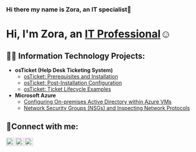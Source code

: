 ### Hi there my name is Zora, an IT specialist👋
<h1>Hi, I'm Zora, an <a href="https://linkedin.com/in/Josh">IT Professional</a>☺</h1>

<h2>👨‍💻 Information Technology Projects:</h2>

- <b>osTicket (Help Desk Ticketing System)</b>
  - [osTicket: Prerequisites and Installation](https://github.com/zoragachette/osticket-prereqs)
  - [osTicket: Post-Installation Configuration](https://github.com/zoragachette/post-install-config)
  - [osTicket: Ticket Lifecycle Examples](https://github.com/zoragachette/ticket-lifecycle)
- <b>Microsoft Azure</b>
  - [Configuring On-premises Active Directory within Azure VMs](https://github.com/zoragachette/configure-ad)
  - [Network Security Groups (NSGs) and Inspecting Network Protocols](https://github.com/zoragachette/azure-network-protocols)

<h2>🤳Connect with me:</h2>

[<img align="left" alt="Zora | Twitter" width="22px" src="https://cdn.jsdelivr.net/npm/simple-icons@v3/icons/twitter.svg" />][twitter]
[<img align="left" alt="Zora | LinkedIn" width="22px" src="https://cdn.jsdelivr.net/npm/simple-icons@v3/icons/linkedin.svg" />][linkedin]
[<img align="left" alt="Zora | Instagram" width="22px" src="https://cdn.jsdelivr.net/npm/simple-icons@v3/icons/instagram.svg" />][instagram]

[twitter]: https://twitter.com/Zora
[instagram]: https://www.instagram.com/Zora
[linkedin]: https://linkedin.com/in/Zora
